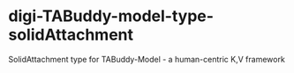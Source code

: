 digi-TABuddy-model-type-solidAttachment
=======================================

SolidAttachment type for TABuddy-Model - a human-centric K,V framework
